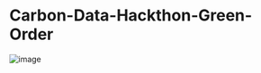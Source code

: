# Carbon-Data-Hackthon-Green-Order

![image](https://github.com/ChatwinChu/Carbon-Data-Hackthon-Green-Order/assets/67177641/bbffd278-c4d7-4546-8a9c-ed0e020ed12b)


